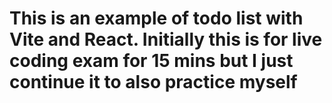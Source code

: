 # This is an example of todo list with Vite and React. Initially this is for live coding exam for 15 mins but I just continue it to also practice myself
